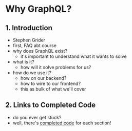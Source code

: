 # Why GraphQL?

## 1. Introduction
- Stephen Grider
- first, FAQ abt course
- why does GraphQL exist?
	- it's important to understand what it wants to solve
- what is it?
	- how will it solve problems for us?
- how do we use it?
	- how on our backend?
	- how to wire to our frontend?
	- this as bulk of what we'll cover

## 2. Links to Completed Code
- do you ever get stuck?
- well, there's [completed code](https://github.com/StephenGrider/GraphQLCasts) for each section!
